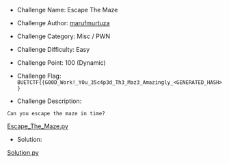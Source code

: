 - Challenge Name: Escape The Maze
- Challenge Author: [marufmurtuza](https://marufmurtuza.github.io)
- Challenge Category: Misc / PWN
- Challenge Difficulty: Easy
- Challenge Point: 100 (Dynamic)
- Challenge Flag: 
`BUETCTF{{G00D_Work!_Y0u_35c4p3d_Th3_Maz3_Amazingly_<GENERATED_HASH>}`

- Challenge Description:

```Can you escape the maze in time?```

[Escape_The_Maze.py](./Escape_The_Maze.py)


- Solution: 

[Solution.py](./Solution.py)
